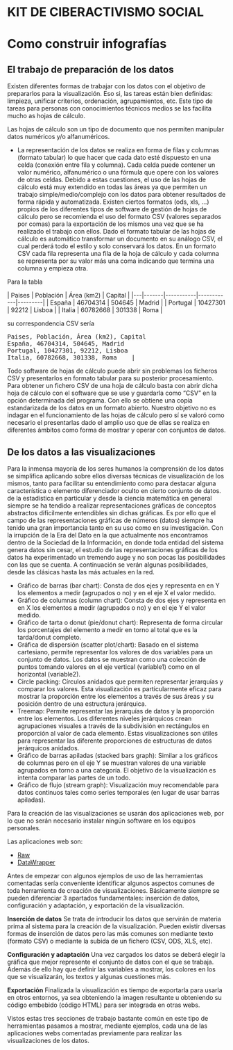 KIT DE CIBERACTIVISMO SOCIAL
============================

# Como construir infografías

## El trabajo de preparación de los datos

Existen diferentes formas de trabajar con los datos con el objetivo de prepararlos para la visualización. Eso si, las tareas están bien definidas: limpieza, unificar criterios, ordenación, agrupamientos, etc. Este tipo de tareas para personas con conocimientos técnicos medios se las facilita mucho as hojas de cálculo.

Las hojas de cálculo son un tipo de documento que nos permiten manipular datos numéricos y/o alfanuméricos.
* La representación de los datos se realiza en forma de filas y columnas (formato tabular) lo que hacer que cada dato esté dispuesto en una celda (conexión entre fila y columna).
Cada celda puede contener un valor numérico, alfanumérico o una fórmula que opere con los valores de otras celdas.
Debido a estas cuestiones, el uso de las hojas de cálculo está muy extendido en todas las áreas ya que permiten un trabajo simple/medio/complejo con los datos para obtener resultados de forma rápida y automatizada.
Existen ciertos formatos (ods, xls, ...) propios de los diferentes tipos de software de gestión de hojas de cálculo  pero se recomienda el uso del formato CSV (valores separados por comas) para la exportación de los mismos una vez que se ha realizado el trabajo con ellos.
Dado el formato tabular de las hojas de cálculo es automático transformar un documento en su análogo CSV, el cual perderá todo el estilo y solo conservará los datos.
En un formato CSV cada fila representa una fila de la hoja de cálculo y cada columna se representa por su valor más una coma indicando que termina una columna y empieza otra.

Para la tabla

| Paises    | Población | Área (km2) | Capital |
|---|-------|-----------|------------|---------|
| España    | 46704314  | 504645     | Madrid  |
| Portugal  | 10427301  | 92212      | Lisboa  |
| Italia    | 60782668  | 301338     | Roma    |

su correspondencia CSV sería

<pre>
Paises, Población, Área (km2), Capital
España, 46704314, 504645, Madrid
Portugal, 10427301, 92212, Lisboa
Italia, 60782668, 301338, Roma    |
</pre>

Todo software de hojas de cálculo puede abrir sin problemas los ficheros CSV y presentarlos en formato tabular para su posterior procesamiento.
Para obtener un fichero CSV de una hoja de cálculo basta con abrir dicha hoja de cálculo con el software que se use y guardarla como “CSV” en la opción determinada del programa. Con ello se obtiene una copia estandarizada de los datos en un formato abierto.
Nuestro objetivo no es indagar en el funcionamiento de las hojas de cálculo pero sí se valoró como necesario el presentarlas dado el amplio uso que de ellas se realiza en diferentes ámbitos como forma de mostrar y operar con conjuntos de datos.


## De los datos a las visualizaciones

Para la inmensa mayoría de los seres humanos la comprensión de los datos se simplifica aplicando sobre ellos diversas técnicas de visualización de los mismos, tanto para facilitar su entendimiento como para destacar alguna característica o elemento diferenciador oculto en cierto conjunto de datos.
de la estadística en particular y desde la ciencia matemática en general siempre se ha tendido a realizar representaciones gráficas de conceptos abstractos difícilmente entendibles sin dichas gráficas.
Es por ello que el campo de las representaciones gráficas de números (datos) siempre ha tenido una gran importancia tanto en su uso como en su investigación.
Con la irrupción de la Era del Dato en la que actualmente nos encontramos dentro de la Sociedad de la Información, en donde toda entidad del sistema genera datos sin cesar, el estudio de las representaciones gráficas de los datos ha experimentado un tremendo auge y no son pocas las posibilidades con las que se cuenta.
A continuación se verán algunas posibilidades, desde las clásicas hasta las más actuales en la red.

* Gráfico de barras (bar chart): Consta de dos ejes y representa en en Y los elementos a medir (agrupados o no) y en el eje X el valor medido.
* Gráfico de columnas (column chart): Consta de dos ejes y representa en en X los elementos a medir (agrupados o no) y en el eje Y el valor medido.
* Gráfico de tarta o donut (pie/donut chart): Representa de forma circular los porcentajes del elemento a medir en torno al total que es la tarda/donut completo.
* Gráfica de dispersión (scatter plot/chart): Basado en el sistema cartesiano, permite representar los valores de dos variables para un conjunto de datos. Los datos se muestran como una colección de puntos tomando valores en el eje vertical (variable1) como en el horizontal (variable2).
* Circle packing: Círculos anidados que permiten representar jerarquías y comparar los valores. Esta visualización es particularmente eficaz para mostrar la proporción entre los elementos a través de sus áreas y su posición dentro de una estructura jerárquica.
* Treemap: Permite representar las jerarquías de datos y la proporción entre los elementos. Los diferentes niveles jerárquicos crean agrupaciones visuales a través de la subdivisión en rectángulos en proporción al valor de cada elemento. Estas visualizaciones son útiles para representar las diferente proporciones de estructuras de datos jerárquicos anidados.
* Gráfico de barras apiladas (stacked bars graph): Similar a los gráficos de columnas pero en el eje Y se muestran valores de una variable agrupados en torno a una categoría. El objetivo de la visualización es intenta comparar las partes de un todo.
* Gráfico de flujo (stream graph): Visualización muy recomendable para datos continuos tales como series temporales (en lugar de usar barras apiladas).

Para la creación de las visualizaciones se usarán dos aplicaciones web, por lo que no serán necesario instalar ningún software en los equipos personales.

Las aplicaciones web son:
* [Raw](http://app.raw.densitydesign.org)
* [DataWrapper](http://datawrapper.de)

Antes de empezar con algunos ejemplos de uso de las herramientas comentadas sería conveniente identificar algunos aspectos comunes de toda herramienta de creación de visualizaciones.
Básicamente siempre se pueden diferenciar 3 apartados fundamentales: inserción de datos, configuración y adaptación, y exportación de la visualización.

**Inserción de datos**
Se trata de introducir los datos que servirán de materia prima al sistema para la creación de la visualización.
Pueden existir diversas formas de inserción de datos pero las más comunes son mediante texto (formato CSV) o mediante la subida de un fichero (CSV, ODS, XLS, etc).

**Configuración y adaptación**
Una vez cargados los datos se deberá elegir la gráfica que mejor represente el conjunto de datos con el que se trabaja. Además de ello hay que definir las variables a mostrar, los colores en los que se visualizarán, los textos y algunas cuestiones más.

**Exportación**
Finalizada la visualización es tiempo de exportarla para usarla en otros entornos, ya sea obteniendo la imagen resultante u obteniendo su código embebido (código HTML) para ser integrada en otras webs.

Vistos estas tres secciones de trabajo bastante común en este tipo de herramientas pasamos a mostrar, mediante ejemplos, cada una de las aplicaciones webs comentadas previamente para realizar las visualizaciones de los datos.
